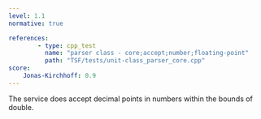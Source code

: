 ```yaml
---
level: 1.1
normative: true

references:
        - type: cpp_test
          name: "parser class - core;accept;number;floating-point"
          path: "TSF/tests/unit-class_parser_core.cpp"
score:
    Jonas-Kirchhoff: 0.9
---
```


The service does accept decimal points in numbers within the bounds of double.
